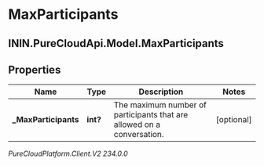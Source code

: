 # MaxParticipants

## ININ.PureCloudApi.Model.MaxParticipants

## Properties

|Name | Type | Description | Notes|
|------------ | ------------- | ------------- | -------------|
| **_MaxParticipants** | **int?** | The maximum number of participants that are allowed on a conversation. | [optional] |



_PureCloudPlatform.Client.V2 234.0.0_
